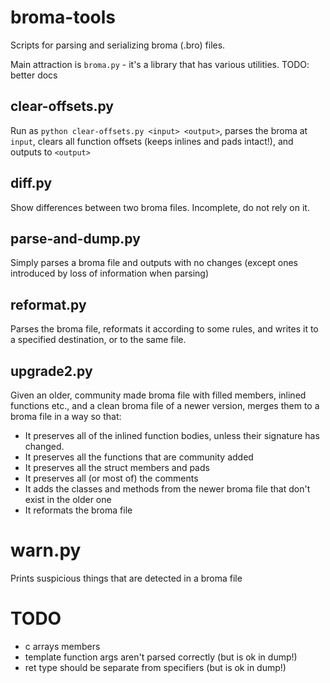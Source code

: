 # broma-tools

Scripts for parsing and serializing broma (.bro) files.

Main attraction is `broma.py` - it's a library that has various utilities. TODO: better docs

## clear-offsets.py

Run as `python clear-offsets.py <input> <output>`, parses the broma at `input`, clears all function offsets (keeps inlines and pads intact!), and outputs to `<output>`

## diff.py

Show differences between two broma files. Incomplete, do not rely on it.

## parse-and-dump.py

Simply parses a broma file and outputs with no changes (except ones introduced by loss of information when parsing)

## reformat.py

Parses the broma file, reformats it according to some rules, and writes it to a specified destination, or to the same file.

## upgrade2.py

Given an older, community made broma file with filled members, inlined functions etc., and a clean broma file of a newer version, merges them to a broma file in a way so that:

* It preserves all of the inlined function bodies, unless their signature has changed.
* It preserves all the functions that are community added
* It preserves all the struct members and pads
* It preserves all (or most of) the comments
* It adds the classes and methods from the newer broma file that don't exist in the older one
* It reformats the broma file

# warn.py

Prints suspicious things that are detected in a broma file

# TODO

* c arrays members
* template function args aren't parsed correctly (but is ok in dump!)
* ret type should be separate from specifiers (but is ok in dump!)